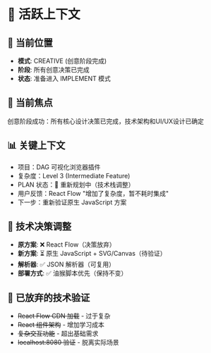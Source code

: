 # 🔄 活跃上下文

## 📍 当前位置
- **模式**: CREATIVE (创意阶段完成)
- **阶段**: 所有创意决策已完成
- **状态**: 准备进入 IMPLEMENT 模式

## 🎯 当前焦点
创意阶段成功：所有核心设计决策已完成，技术架构和UI/UX设计已确定

## 📊 关键上下文
- 项目：DAG 可视化浏览器插件
- 复杂度：Level 3 (Intermediate Feature)
- PLAN 状态：🔄 重新规划中（技术栈调整）
- 用户反馈：React Flow "增加了复杂度，暂不耗时集成"
- 下一步：重新验证原生 JavaScript 方案

## 🔧 技术决策调整
- **原方案**: ❌ React Flow（决策放弃）
- **新方案**: ⏳ 原生 JavaScript + SVG/Canvas（待验证）
- **解析器**: ✅ JSON 解析器（可复用）
- **部署方式**: ✅ 油猴脚本优先（保持不变）

## 🚫 已放弃的技术验证
- ~~React Flow CDN 加载~~ - 过于复杂
- ~~React 组件架构~~ - 增加学习成本
- ~~复杂交互功能~~ - 超出基础需求
- ~~localhost:8080 验证~~ - 脱离实际场景 